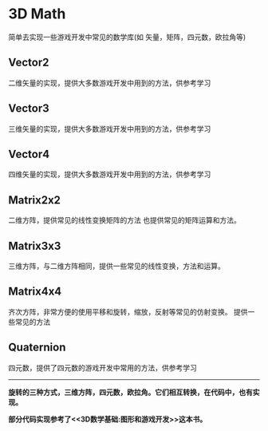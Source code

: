 # 3D Math
简单去实现一些游戏开发中常见的数学库(如 矢量，矩阵，四元数，欧拉角等)

## Vector2
二维矢量的实现，提供大多数游戏开发中用到的方法，供参考学习

## Vector3
三维矢量的实现，提供大多数游戏开发中用到的方法，供参考学习

## Vector4
四维矢量的实现，提供大多数游戏开发中用到的方法，供参考学习

## Matrix2x2
二维方阵，提供常见的线性变换矩阵的方法
也提供常见的矩阵运算和方法。

## Matrix3x3
三维方阵，与二维方阵相同，提供一些常见的线性变换，方法和运算。

## Matrix4x4
齐次方阵，非常方便的使用平移和旋转，缩放，反射等常见的仿射变换。
提供一些常见的方法

## Quaternion
四元数，提供了四元数的游戏开发中常用的方法，供参考学习

---

**旋转的三种方式，三维方阵，四元数，欧拉角。它们相互转换，在代码中，也有实现。**

**部分代码实现参考了<<3D数学基础:图形和游戏开发>>这本书。**
